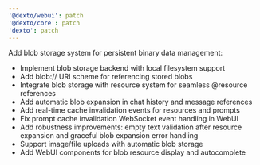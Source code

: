 ```yaml
---
'@dexto/webui': patch
'@dexto/core': patch
'dexto': patch
---
```



Add blob storage system for persistent binary data management:
- Implement blob storage backend with local filesystem support
- Add blob:// URI scheme for referencing stored blobs
- Integrate blob storage with resource system for seamless @resource references
- Add automatic blob expansion in chat history and message references
- Add real-time cache invalidation events for resources and prompts
- Fix prompt cache invalidation WebSocket event handling in WebUI
- Add robustness improvements: empty text validation after resource expansion and graceful blob expansion error handling
- Support image/file uploads with automatic blob storage
- Add WebUI components for blob resource display and autocomplete
